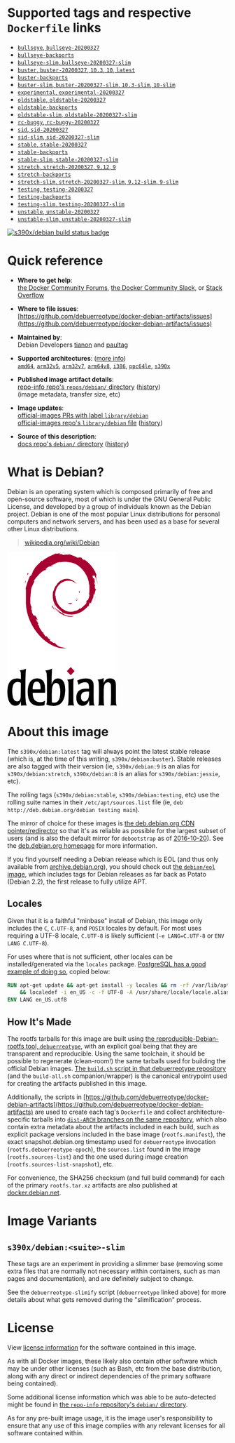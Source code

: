 <!--

********************************************************************************

WARNING:

    DO NOT EDIT "debian/README.md"

    IT IS AUTO-GENERATED

    (from the other files in "debian/" combined with a set of templates)

********************************************************************************

-->

# Supported tags and respective `Dockerfile` links

-	[`bullseye`, `bullseye-20200327`](https://github.com/debuerreotype/docker-debian-artifacts/blob/ce23e7663bd3d58991270df9a57366897f29b842/bullseye/Dockerfile)
-	[`bullseye-backports`](https://github.com/debuerreotype/docker-debian-artifacts/blob/ce23e7663bd3d58991270df9a57366897f29b842/bullseye/backports/Dockerfile)
-	[`bullseye-slim`, `bullseye-20200327-slim`](https://github.com/debuerreotype/docker-debian-artifacts/blob/ce23e7663bd3d58991270df9a57366897f29b842/bullseye/slim/Dockerfile)
-	[`buster`, `buster-20200327`, `10.3`, `10`, `latest`](https://github.com/debuerreotype/docker-debian-artifacts/blob/ce23e7663bd3d58991270df9a57366897f29b842/buster/Dockerfile)
-	[`buster-backports`](https://github.com/debuerreotype/docker-debian-artifacts/blob/ce23e7663bd3d58991270df9a57366897f29b842/buster/backports/Dockerfile)
-	[`buster-slim`, `buster-20200327-slim`, `10.3-slim`, `10-slim`](https://github.com/debuerreotype/docker-debian-artifacts/blob/ce23e7663bd3d58991270df9a57366897f29b842/buster/slim/Dockerfile)
-	[`experimental`, `experimental-20200327`](https://github.com/debuerreotype/docker-debian-artifacts/blob/ce23e7663bd3d58991270df9a57366897f29b842/experimental/Dockerfile)
-	[`oldstable`, `oldstable-20200327`](https://github.com/debuerreotype/docker-debian-artifacts/blob/ce23e7663bd3d58991270df9a57366897f29b842/oldstable/Dockerfile)
-	[`oldstable-backports`](https://github.com/debuerreotype/docker-debian-artifacts/blob/ce23e7663bd3d58991270df9a57366897f29b842/oldstable/backports/Dockerfile)
-	[`oldstable-slim`, `oldstable-20200327-slim`](https://github.com/debuerreotype/docker-debian-artifacts/blob/ce23e7663bd3d58991270df9a57366897f29b842/oldstable/slim/Dockerfile)
-	[`rc-buggy`, `rc-buggy-20200327`](https://github.com/debuerreotype/docker-debian-artifacts/blob/ce23e7663bd3d58991270df9a57366897f29b842/rc-buggy/Dockerfile)
-	[`sid`, `sid-20200327`](https://github.com/debuerreotype/docker-debian-artifacts/blob/ce23e7663bd3d58991270df9a57366897f29b842/sid/Dockerfile)
-	[`sid-slim`, `sid-20200327-slim`](https://github.com/debuerreotype/docker-debian-artifacts/blob/ce23e7663bd3d58991270df9a57366897f29b842/sid/slim/Dockerfile)
-	[`stable`, `stable-20200327`](https://github.com/debuerreotype/docker-debian-artifacts/blob/ce23e7663bd3d58991270df9a57366897f29b842/stable/Dockerfile)
-	[`stable-backports`](https://github.com/debuerreotype/docker-debian-artifacts/blob/ce23e7663bd3d58991270df9a57366897f29b842/stable/backports/Dockerfile)
-	[`stable-slim`, `stable-20200327-slim`](https://github.com/debuerreotype/docker-debian-artifacts/blob/ce23e7663bd3d58991270df9a57366897f29b842/stable/slim/Dockerfile)
-	[`stretch`, `stretch-20200327`, `9.12`, `9`](https://github.com/debuerreotype/docker-debian-artifacts/blob/ce23e7663bd3d58991270df9a57366897f29b842/stretch/Dockerfile)
-	[`stretch-backports`](https://github.com/debuerreotype/docker-debian-artifacts/blob/ce23e7663bd3d58991270df9a57366897f29b842/stretch/backports/Dockerfile)
-	[`stretch-slim`, `stretch-20200327-slim`, `9.12-slim`, `9-slim`](https://github.com/debuerreotype/docker-debian-artifacts/blob/ce23e7663bd3d58991270df9a57366897f29b842/stretch/slim/Dockerfile)
-	[`testing`, `testing-20200327`](https://github.com/debuerreotype/docker-debian-artifacts/blob/ce23e7663bd3d58991270df9a57366897f29b842/testing/Dockerfile)
-	[`testing-backports`](https://github.com/debuerreotype/docker-debian-artifacts/blob/ce23e7663bd3d58991270df9a57366897f29b842/testing/backports/Dockerfile)
-	[`testing-slim`, `testing-20200327-slim`](https://github.com/debuerreotype/docker-debian-artifacts/blob/ce23e7663bd3d58991270df9a57366897f29b842/testing/slim/Dockerfile)
-	[`unstable`, `unstable-20200327`](https://github.com/debuerreotype/docker-debian-artifacts/blob/ce23e7663bd3d58991270df9a57366897f29b842/unstable/Dockerfile)
-	[`unstable-slim`, `unstable-20200327-slim`](https://github.com/debuerreotype/docker-debian-artifacts/blob/ce23e7663bd3d58991270df9a57366897f29b842/unstable/slim/Dockerfile)

[![s390x/debian build status badge](https://img.shields.io/jenkins/s/https/doi-janky.infosiftr.net/job/multiarch/job/s390x/job/debian.svg?label=s390x/debian%20%20build%20job)](https://doi-janky.infosiftr.net/job/multiarch/job/s390x/job/debian/)

# Quick reference

-	**Where to get help**:  
	[the Docker Community Forums](https://forums.docker.com/), [the Docker Community Slack](http://dockr.ly/slack), or [Stack Overflow](https://stackoverflow.com/search?tab=newest&q=docker)

-	**Where to file issues**:  
	[https://github.com/debuerreotype/docker-debian-artifacts/issues](https://github.com/debuerreotype/docker-debian-artifacts/issues)

-	**Maintained by**:  
	Debian Developers [tianon](https://qa.debian.org/developer.php?login=tianon) and [paultag](https://qa.debian.org/developer.php?login=paultag)

-	**Supported architectures**: ([more info](https://github.com/docker-library/official-images#architectures-other-than-amd64))  
	[`amd64`](https://hub.docker.com/r/amd64/debian/), [`arm32v5`](https://hub.docker.com/r/arm32v5/debian/), [`arm32v7`](https://hub.docker.com/r/arm32v7/debian/), [`arm64v8`](https://hub.docker.com/r/arm64v8/debian/), [`i386`](https://hub.docker.com/r/i386/debian/), [`ppc64le`](https://hub.docker.com/r/ppc64le/debian/), [`s390x`](https://hub.docker.com/r/s390x/debian/)

-	**Published image artifact details**:  
	[repo-info repo's `repos/debian/` directory](https://github.com/docker-library/repo-info/blob/master/repos/debian) ([history](https://github.com/docker-library/repo-info/commits/master/repos/debian))  
	(image metadata, transfer size, etc)

-	**Image updates**:  
	[official-images PRs with label `library/debian`](https://github.com/docker-library/official-images/pulls?q=label%3Alibrary%2Fdebian)  
	[official-images repo's `library/debian` file](https://github.com/docker-library/official-images/blob/master/library/debian) ([history](https://github.com/docker-library/official-images/commits/master/library/debian))

-	**Source of this description**:  
	[docs repo's `debian/` directory](https://github.com/docker-library/docs/tree/master/debian) ([history](https://github.com/docker-library/docs/commits/master/debian))

# What is Debian?

Debian is an operating system which is composed primarily of free and open-source software, most of which is under the GNU General Public License, and developed by a group of individuals known as the Debian project. Debian is one of the most popular Linux distributions for personal computers and network servers, and has been used as a base for several other Linux distributions.

> [wikipedia.org/wiki/Debian](https://en.wikipedia.org/wiki/Debian)

![logo](https://raw.githubusercontent.com/docker-library/docs/b449be7df57e9ed9086bb5821bfb5d6cdc5d67a4/debian/logo.png)

# About this image

The `s390x/debian:latest` tag will always point the latest stable release (which is, at the time of this writing, `s390x/debian:buster`). Stable releases are also tagged with their version (ie, `s390x/debian:9` is an alias for `s390x/debian:stretch`, `s390x/debian:8` is an alias for `s390x/debian:jessie`, etc).

The rolling tags (`s390x/debian:stable`, `s390x/debian:testing`, etc) use the rolling suite names in their `/etc/apt/sources.list` file (ie, `deb http://deb.debian.org/debian testing main`).

The mirror of choice for these images is [the deb.debian.org CDN pointer/redirector](https://deb.debian.org) so that it's as reliable as possible for the largest subset of users (and is also the default mirror for `debootstrap` as of [2016-10-20](https://anonscm.debian.org/cgit/d-i/debootstrap.git/commit/?id=9e8bc60ad1ccf3a25ce7890526b70059f3e770de)). See the [deb.debian.org homepage](https://deb.debian.org) for more information.

If you find yourself needing a Debian release which is EOL (and thus only available from [archive.debian.org](http://archive.debian.org)), you should check out [the `debian/eol` image](https://hub.docker.com/r/debian/eol/), which includes tags for Debian releases as far back as Potato (Debian 2.2), the first release to fully utilize APT.

## Locales

Given that it is a faithful "minbase" install of Debian, this image only includes the `C`, `C.UTF-8`, and `POSIX` locales by default. For most uses requiring a UTF-8 locale, `C.UTF-8` is likely sufficient (`-e LANG=C.UTF-8` or `ENV LANG C.UTF-8`).

For uses where that is not sufficient, other locales can be installed/generated via the `locales` package. [PostgreSQL has a good example of doing so](https://github.com/docker-library/postgres/blob/69bc540ecfffecce72d49fa7e4a46680350037f9/9.6/Dockerfile#L21-L24), copied below:

```dockerfile
RUN apt-get update && apt-get install -y locales && rm -rf /var/lib/apt/lists/* \
	&& localedef -i en_US -c -f UTF-8 -A /usr/share/locale/locale.alias en_US.UTF-8
ENV LANG en_US.utf8
```

## How It's Made

The rootfs tarballs for this image are built using [the reproducible-Debian-rootfs tool, `debuerreotype`](https://github.com/debuerreotype/debuerreotype), with an explicit goal being that they are transparent and reproducible. Using the same toolchain, it should be possible to regenerate (clean-room!) the same tarballs used for building the official Debian images. [The `build.sh` script in that debuerreotype repository](https://github.com/debuerreotype/debuerreotype/blob/master/build.sh) (and the `build-all.sh` companion/wrapper) is the canonical entrypoint used for creating the artifacts published in this image.

Additionally, the scripts in [https://github.com/debuerreotype/docker-debian-artifacts](https://github.com/debuerreotype/docker-debian-artifacts) are used to create each tag's `Dockerfile` and collect architecture-specific tarballs into [`dist-ARCH` branches on the same repository](https://github.com/debuerreotype/docker-debian-artifacts/branches), which also contain extra metadata about the artifacts included in each build, such as explicit package versions included in the base image (`rootfs.manifest`), the exact snapshot.debian.org timestamp used for `debuerreotype` invocation (`rootfs.debuerreotype-epoch`), the `sources.list` found in the image (`rootfs.sources-list`) and the one used during image creation (`rootfs.sources-list-snapshot`), etc.

For convenience, the SHA256 checksum (and full build command) for each of the primary `rootfs.tar.xz` artifacts are also published at [docker.debian.net](https://docker.debian.net/).

# Image Variants

## `s390x/debian:<suite>-slim`

These tags are an experiment in providing a slimmer base (removing some extra files that are normally not necessary within containers, such as man pages and documentation), and are definitely subject to change.

See the `debuerreotype-slimify` script (`debuerreotype` linked above) for more details about what gets removed during the "slimification" process.

# License

View [license information](https://www.debian.org/social_contract#guidelines) for the software contained in this image.

As with all Docker images, these likely also contain other software which may be under other licenses (such as Bash, etc from the base distribution, along with any direct or indirect dependencies of the primary software being contained).

Some additional license information which was able to be auto-detected might be found in [the `repo-info` repository's `debian/` directory](https://github.com/docker-library/repo-info/tree/master/repos/debian).

As for any pre-built image usage, it is the image user's responsibility to ensure that any use of this image complies with any relevant licenses for all software contained within.
